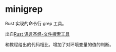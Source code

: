# minigrep
Rust 实现的命令行 grep 工具。

出自[Rust 语言圣经-文件搜索工具](https://course.rs/basic-practice/intro.html)

和教程给出的代码相比，增加了对环境变量的值的判断。